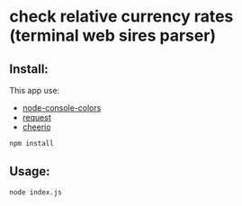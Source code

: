 # check relative currency rates (terminal web sires parser)

## Install:

This app use:

- [node-console-colors](https://github.com/damien-otis/node-console-colors)
- [request](https://www.npmjs.com/package/request)
- [cheerio](https://www.npmjs.com/package/cheerio)

```sh
npm install
```

## Usage:

```sh
node index.js
```
